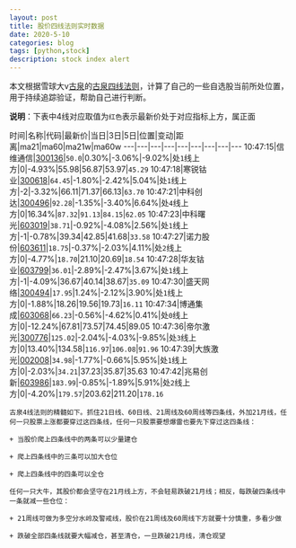 ```yaml
---
layout: post
title: 股价四线法则实时数据
date: 2020-5-10
categories: blog
tags: [python,stock]
description: stock index alert
---
```



本文根据雪球大v[古泉](https://xueqiu.com/u/7148646888)的[古泉四线法则](https://xueqiu.com/7148646888/130498192)，计算了自己的一些自选股当前所处位置，用于持续追踪验证，帮助自己进行判断。

**说明**：下表中4线对应取值为`红色`表示最新价处于对应指标上方，属正面

时间|名称|代码|最新价|当日|3日|5日|位置|变动|距离|ma21|ma60|ma21w|ma60w
---|---|---|---|---|---|---|---|---
10:47:15|信维通信|[300136](https://xueqiu.com/S/SZ300136)|`50.0`|0.30%|-3.06%|-9.02%|处`1`线上方|0|-4.93%|55.98|56.87|53.97|`45.29`
10:47:18|寒锐钴业|[300618](https://xueqiu.com/S/SZ300618)|`64.45`|-1.80%|-2.42%|5.04%|处`1`线上方|-2|-3.32%|66.11|71.37|66.13|`63.70`
10:47:21|中科创达|[300496](https://xueqiu.com/S/SZ300496)|`92.28`|-1.35%|-3.40%|6.64%|处`4`线上方|0|16.34%|`87.32`|`91.13`|`84.15`|`62.05`
10:47:23|中科曙光|[603019](https://xueqiu.com/S/SH603019)|`38.71`|-0.92%|-4.08%|2.56%|处`1`线上方|-1|-0.78%|39.34|42.85|41.68|`33.58`
10:47:27|诺力股份|[603611](https://xueqiu.com/S/SH603611)|`18.75`|-0.37%|-2.03%|4.11%|处`2`线上方|0|-4.77%|`18.70`|21.10|20.69|`18.54`
10:47:28|华友钴业|[603799](https://xueqiu.com/S/SH603799)|`36.01`|-2.89%|-2.47%|3.67%|处`1`线上方|-1|-4.09%|36.67|40.14|38.67|`35.09`
10:47:30|盛天网络|[300494](https://xueqiu.com/S/SZ300494)|`17.95`|1.24%|-2.12%|3.90%|处`1`线上方|0|-1.88%|18.26|19.56|19.73|`16.11`
10:47:34|博通集成|[603068](https://xueqiu.com/S/SH603068)|`66.23`|-0.56%|-4.62%|0.41%|处`0`线上方|0|-12.24%|67.81|73.57|74.45|89.05
10:47:36|帝尔激光|[300776](https://xueqiu.com/S/SZ300776)|`125.02`|-2.04%|-4.03%|-9.85%|处`3`线上方|0|13.40%|134.58|`116.97`|`106.08`|`91.96`
10:47:39|大族激光|[002008](https://xueqiu.com/S/SZ002008)|`34.98`|-1.77%|-0.66%|5.95%|处`1`线上方|0|-2.03%|`34.21`|37.23|35.87|35.63
10:47:42|兆易创新|[603986](https://xueqiu.com/S/SH603986)|`183.99`|-0.85%|-1.89%|5.91%|处`2`线上方|0|-4.20%|`179.57`|203.62|211.20|`178.16`

```
古泉4线法则的精髓如下。抓住21日线、60日线、21周线及60周线等四条线，外加21月线，任何一只股票上涨都要穿过这四条线，任何一只股票要想爆雷也要先下穿过这四条线：

+ 当股价爬上四条线中的两条可以少量建仓

+ 爬上四条线中的三条可以加大仓位

+ 爬上四条线中的四条可以全仓

任何一只大牛，其股价都会坚守在21月线上方，不会轻易跌破21月线；相反，每跌破四条线中一条就减一些仓位：

+ 21周线可做为多空分水岭及警戒线，股价在21周线及60周线下方就要十分慎重，多看少做

+ 跌破全部四条线就要大幅减仓，甚至清仓，一旦跌破21月线，清仓观望
```